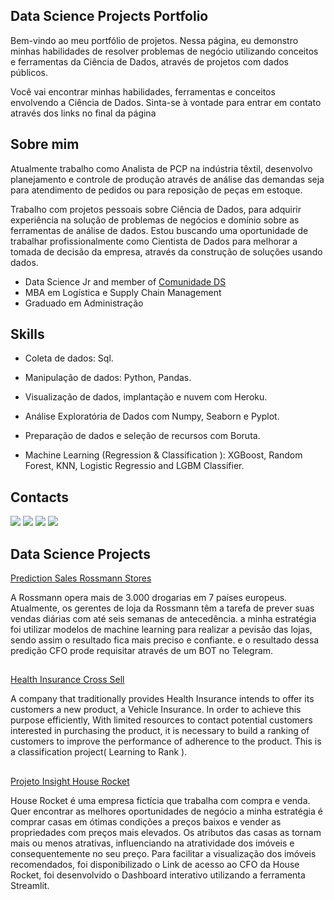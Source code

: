## Data Science Projects Portfolio

Bem-vindo ao meu portfólio de projetos. Nessa página, eu demonstro minhas habilidades de resolver problemas de negócio utilizando conceitos e ferramentas da Ciência de Dados, através de projetos com dados públicos.

Você vai encontrar minhas habilidades, ferramentas e conceitos envolvendo a Ciência de Dados.
Sinta-se à vontade para entrar em contato através dos links no final da página

## Sobre mim

Atualmente trabalho como Analista de PCP na indústria têxtil, desenvolvo planejamento e controle de produção através de análise das demandas seja para atendimento de pedidos ou para reposição de peças em estoque.

Trabalho com projetos pessoais sobre Ciência de Dados, para adquirir experiência na solução de problemas de negócios e domínio sobre as ferramentas de análise de dados. Estou buscando uma oportunidade de trabalhar profissionalmente como Cientista de Dados para melhorar a tomada de decisão da empresa, através da construção de soluções usando dados.

* Data Science Jr and member of [Comunidade DS](https://www.comunidadedatascience.com/)
* MBA em Logística e Supply Chain Management
* Graduado em Administração

## Skills

* Coleta de dados: Sql.
* Manipulação de dados: Python, Pandas.
* Visualização de dados, implantação e nuvem com Heroku.
* Análise Exploratória de Dados com Numpy, Seaborn e Pyplot.
* Preparação de dados e seleção de recursos com Boruta.
* Machine Learning (Regression & Classification ): XGBoost, Random Forest, KNN, Logistic Regressio and LGBM Classifier.

  ##

 ## Contacts
<div>  
  <a href="https://www.linkedin.com/in/cassianoschmeiske/" target="_blank"><img src="https://img.shields.io/badge/-LinkedIn-%230077B5?style=for-the-badge&logo=linkedin&logoColor=white" target="_blank"></a>
  <a href="https://cassiano-schmeiske.github.io/Portifolio_Projetos//" target="_blank"><img src="https://img.shields.io/badge/Portfolio-7289DA?style=for-the-badge&logo=&logoColor=white" target="_blank"></a>
    <a href = "mailto:ca.schmeiske@gmail.com"><img src="https://img.shields.io/badge/-Gmail-%23333?style=for-the-badge&logo=gmail&logoColor=white" target="_blank"></a>
  <a href="https://www.instagram.com/cassianoschmeiske/" target="_blank"><img src="https://img.shields.io/badge/-Instagram-%23E4405F?style=for-the-badge&logo=instagram&logoColor=white" target="_blank"></a>
 
</div>


## Data Science Projects

[Prediction Sales Rossmann Stores](https://github.com/Cassiano-Schmeiske/Prediction_Sales_Rossmann_Stores)

A Rossmann opera mais de 3.000 drogarias em 7 países europeus. Atualmente, os gerentes de loja da Rossmann têm a tarefa de prever suas vendas diárias com até seis semanas de antecedência. a minha estratégia foi utilizar modelos de machine learning para realizar a pevisão das lojas, sendo assim o resultado fica mais preciso e confiante. e o resultado dessa predição CFO prode requisitar através de um BOT no Telegram.

##

[Health Insurance Cross Sell](https://github.com/Cassiano-Schmeiske/health_insurance_cross_sell)

A company that traditionally provides Health Insurance intends to offer its customers a new product, a Vehicle Insurance. In order to achieve this purpose efficiently, With limited resources to contact potential customers interested in purchasing the product, it is necessary to build a ranking of customers to improve the performance of adherence to the product. This is a classification project( Learning to Rank ).

##

[Projeto Insight House Rocket](https://github.com/Cassiano-Schmeiske/Projeto_Insight_House_Rocket)

House Rocket é uma empresa fictícia que trabalha com compra e venda. Quer encontrar as melhores oportunidades de negócio  a minha estratégia é comprar casas em ótimas condições a preços baixos e vender as propriedades com preços mais elevados. Os atributos das casas as tornam mais ou menos atrativas, influenciando na atratividade dos imóveis e consequentemente no seu preço. Para facilitar a visualização dos imóveis recomendados, foi disponibilizado o Link de acesso ao CFO da House Rocket, foi desenvolvido o Dashboard interativo utilizando a ferramenta Streamlit.
